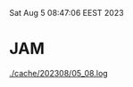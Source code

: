 Sat Aug  5 08:47:06 EEST 2023
# JAM
<a href='./cache/202308/05_08.log'>./cache/202308/05_08.log</a>

